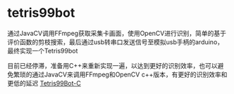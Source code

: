 # tetris99bot
通过JavaCV调用FFmpeg获取采集卡画面，使用OpenCV进行识别，简单的基于评价函数的剪枝搜索，最后通过usb转串口发送信号至模拟usb手柄的arduino，最终实现一个Tetris99bot



目前已经停滞，准备用C++来重新实现一遍，以达到更好的识别效率，也可以避免繁琐的通过JavaCV来调用FFmpeg和OpenCV
c++版本，有更好的识别效率和更低的延迟 [Tetris99Bot-C](https://github.com/mk014/Tetris99Bot-C)
